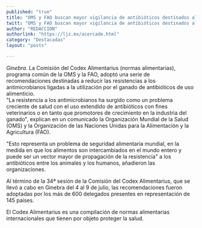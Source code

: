 ```yaml
---
published: "true"
title: "OMS y FAO buscan mayor vigilancia de antibióticos destinados al ganado"
twitt: "OMS y FAO buscan mayor vigilancia de antibióticos destinados al ganado"
author: "REDACCION"
authorlink: "https://ljz.mx/acercade.html"
category: "Destacadas"
layout: "posts"

---
```




*Ginebra*. La Comisión del Codex Alimentarius (normas alimentarias), programa común de la OMS y la FAO, adoptó una serie de recomendaciones destinadas a reducir las resistencias a los antimicrobianos ligadas a la utilización por el ganado de antibióticos de uso alimenticio.  
  "La resistencia a los antimicrobianos ha surgido como un problema creciente de salud con el uso extendido de antibióticos con fines veterinarios o en tanto que promotores de crecimiento en la industria del ganado", explican en un comunicado la Organización Mundial de la Salud (OMS) y la Organización de las Naciones Unidas para la Alimentación y la Agricultura (FAO).



  "Esto representa un problema de seguridad alimentaria mundial, en la medida en que los alimentos son intercambiados en el mundo entero y puede ser un vector mayor de propagación de la resistencia" a los antibióticos entre los animales y los humanos, añadieron las organizaciones.



  Al término de la 34ª sesión de la Comisión del Codex Alimentarius, que se llevó a cabo en Ginebra del 4 al 9 de julio, las recomendaciones fueron adoptadas por los más de 600 delegados presentes en representación de 145 países.



  El Codex Alimentarius es una compilación de normas alimentarias internacionales que tienen por objeto proteger la salud.


